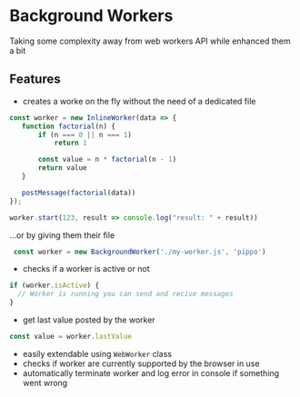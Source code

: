 # Background Workers
Taking some complexity away from web workers API while enhanced them a bit

## Features
 - creates a worke on the fly without the need of a dedicated file
 ```js
const worker = new InlineWorker(data => {
    function factorial(n) {
        if (n === 0 || n === 1)
            return 1

        const value = n * factorial(n - 1)
        return value
    }

    postMessage(factorial(data))
});

worker.start(123, result => console.log("result: " + result))

```
 ...or by giving them their file
```js
 const worker = new BackgroundWorker('./my-worker.js', 'pippo')
```
 - checks if a worker is active or not
 ```js
if (worker.isActive) {
   // Worker is running you can send and recive messages
}
 ```
 - get last value posted by the worker
 ```js
const value = worker.lastValue
 ```
 - easily extendable using `WebWorker` class
 - checks if worker are currently supported by the browser in use
 - automatically terminate worker and log error in console if something went wrong

